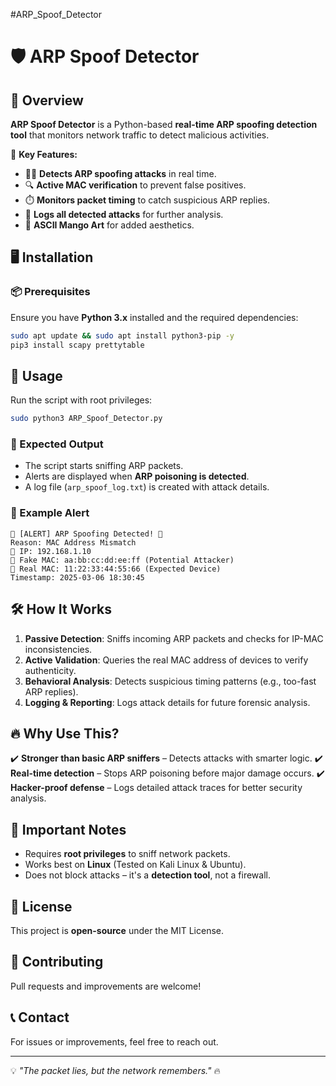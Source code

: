 #ARP_Spoof_Detector

# 🛡️ ARP Spoof Detector

## 📌 Overview
**ARP Spoof Detector** is a Python-based **real-time ARP spoofing detection tool** that monitors network traffic to detect malicious activities.

🚨 **Key Features:**
- 🏴‍☠️ **Detects ARP spoofing attacks** in real time.
- 🔍 **Active MAC verification** to prevent false positives.
- ⏱️ **Monitors packet timing** to catch suspicious ARP replies.
- 📜 **Logs all detected attacks** for further analysis.
- 🍋 **ASCII Mango Art** for added aesthetics.

## 🖥️ Installation
### 📦 Prerequisites
Ensure you have **Python 3.x** installed and the required dependencies:
```bash
sudo apt update && sudo apt install python3-pip -y
pip3 install scapy prettytable
```

## 🚀 Usage
Run the script with root privileges:
```bash
sudo python3 ARP_Spoof_Detector.py
```

### 🎯 Expected Output
- The script starts sniffing ARP packets.
- Alerts are displayed when **ARP poisoning is detected**.
- A log file (`arp_spoof_log.txt`) is created with attack details.

### 📜 Example Alert
```
🚨 [ALERT] ARP Spoofing Detected! 🚨
Reason: MAC Address Mismatch
🔹 IP: 192.168.1.10
🔹 Fake MAC: aa:bb:cc:dd:ee:ff (Potential Attacker)
🔹 Real MAC: 11:22:33:44:55:66 (Expected Device)
Timestamp: 2025-03-06 18:30:45
```

## 🛠️ How It Works
1. **Passive Detection**: Sniffs incoming ARP packets and checks for IP-MAC inconsistencies.
2. **Active Validation**: Queries the real MAC address of devices to verify authenticity.
3. **Behavioral Analysis**: Detects suspicious timing patterns (e.g., too-fast ARP replies).
4. **Logging & Reporting**: Logs attack details for future forensic analysis.

## 🔥 Why Use This?
✔️ **Stronger than basic ARP sniffers** – Detects attacks with smarter logic.
✔️ **Real-time detection** – Stops ARP poisoning before major damage occurs.
✔️ **Hacker-proof defense** – Logs detailed attack traces for better security analysis.

## 🚨 Important Notes
- Requires **root privileges** to sniff network packets.
- Works best on **Linux** (Tested on Kali Linux & Ubuntu).
- Does not block attacks – it's a **detection tool**, not a firewall.

## 📜 License
This project is **open-source** under the MIT License.

## 🤝 Contributing
Pull requests and improvements are welcome!

## 📞 Contact
For issues or improvements, feel free to reach out.

---
💡 *"The packet lies, but the network remembers."* 🔥


